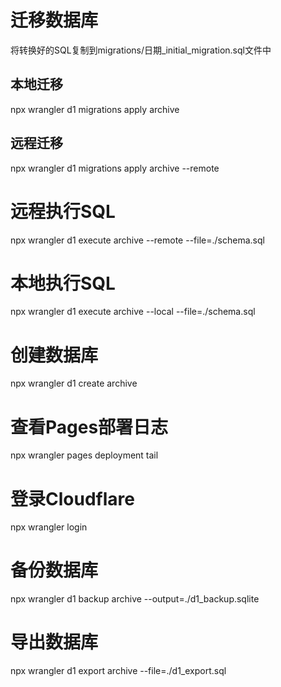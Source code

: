 # 迁移数据库
将转换好的SQL复制到migrations/日期_initial_migration.sql文件中

## 本地迁移
npx wrangler d1 migrations apply archive

## 远程迁移
npx wrangler d1 migrations apply archive --remote

# 远程执行SQL
npx wrangler d1 execute archive --remote --file=./schema.sql

# 本地执行SQL
npx wrangler d1 execute archive --local --file=./schema.sql

# 创建数据库
npx wrangler d1 create archive

# 查看Pages部署日志
npx wrangler pages deployment tail

# 登录Cloudflare
npx wrangler login

# 备份数据库
npx wrangler d1 backup archive --output=./d1_backup.sqlite

# 导出数据库
npx wrangler d1 export archive --file=./d1_export.sql
